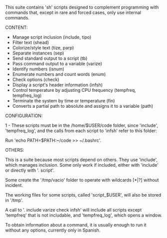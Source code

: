 This suite contains 'sh' scripts designed to complement programming with
commands that, except in rare and forced cases, only use internal commands.

CONTENT:

- Manage script inclusion (include, tipo)
- Filter text (shead)
- Colorize/style text (tize, parp)
- Separate instances (sep)
- Send standard output to a script (tb)
- Pass command output to a variable (varize)
- Identify numbers (isnum)
- Enumerate numbers and count words (enum)
- Check options (check)
- Display a script's header information (infsh)
- Control temperature by adjusting CPU frequency (tempfreq, tempfreq_log)
- Terminate the system by time or temperature (fin)
- Converts a partial path to absolute and assigns it to a variable (path)


CONFIGURATION:

1 - These scripts must be in the /home/$USER/code folder, since 'include',
'tempfreq_log', and the calls from each script to 'infsh' refer to this folder:

  Run 'echo PATH=$PATH:~/code >> ~/.bashrc'.


OTHERS:

This is a suite because most scripts depend on others. They use 'include', which
manages inclusion. Some only work if included, either with 'include' or directly
with '. script'.

Some create the '/tmp/vacio' folder to operate with wildcards [*|?] without
incident.

The working files for some scripts, called 'script_$USER', will also be stored
in '/tmp'.

A call to '. include varize check infsh' will include all scripts except
'tempfreq' that is not includable, and 'tempfreq_log', which opens a window.

To obtain information about a command, it is usually enough to run it without
any options, currently only in Spanish.
